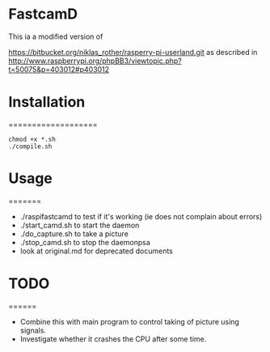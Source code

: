 FastcamD
======================

This ia a modified version of 

https://bitbucket.org/niklas_rother/rasperry-pi-userland.git as described in 
http://www.raspberrypi.org/phpBB3/viewtopic.php?t=50075&p=403012#p403012

# Installation
===================
```
chmod +x *.sh
./compile.sh
```

# Usage
=======

* ./raspifastcamd to test if it's working (ie does not complain about errors)
* ./start_camd.sh to start the daemon
* ./do_capture.sh to take a picture
* ./stop_camd.sh to stop the daemonpsa
* look at original.md for deprecated documents

# TODO
======

* Combine this with main program to control taking of picture using signals.
* Investigate whether it crashes the CPU after some time.